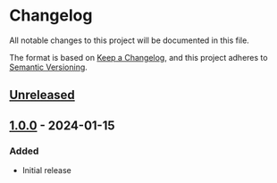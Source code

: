 # Changelog

All notable changes to this project will be documented in this file.

The format is based on [Keep a Changelog](https://keepachangelog.com/en/1.0.0/),
and this project adheres to [Semantic Versioning](https://semver.org/spec/v2.0.0.html).

## [Unreleased]

## [1.0.0] - 2024-01-15

### Added
- Initial release

[Unreleased]: https://github.com/giantswarm/gateway-api-app/compare/v1.0.0...HEAD
[1.0.0]: https://github.com/giantswarm/gateway-api-app/releases/tag/v1.0.0
